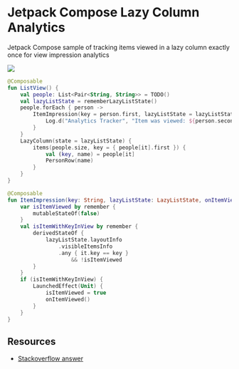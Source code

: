 # Jetpack Compose Lazy Column Analytics

Jetpack Compose sample of tracking items viewed in a lazy column exactly once for view impression analytics

![](docs/lazy-column-analytics.gif)

```kotlin
@Composable
fun ListView() {
    val people: List<Pair<String, String>> = TODO()
    val lazyListState = rememberLazyListState()
    people.forEach { person ->
        ItemImpression(key = person.first, lazyListState = lazyListState) {
            Log.d("Analytics Tracker", "Item was viewed: ${person.second}")
        }
    }
    LazyColumn(state = lazyListState) {
        items(people.size, key = { people[it].first }) {
            val (key, name) = people[it]
            PersonRow(name)
        }
    }
}

@Composable
fun ItemImpression(key: String, lazyListState: LazyListState, onItemViewed: () -> Unit) {
    var isItemViewed by remember {
        mutableStateOf(false)
    }
    val isItemWithKeyInView by remember {
        derivedStateOf {
            lazyListState.layoutInfo
                .visibleItemsInfo
                .any { it.key == key }
                    && !isItemViewed
        }
    }
    if (isItemWithKeyInView) {
        LaunchedEffect(Unit) {
            isItemViewed = true
            onItemViewed()
        }
    }
}
```

## Resources

* [Stackoverflow answer](https://stackoverflow.com/a/70951303/7900721)